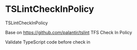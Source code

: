 # TSLintCheckInPolicy
TSLintCheckInPolicy

Base on https://github.com/palantir/tslint TFS Check In Policy

Validate TypeScript code before check in
